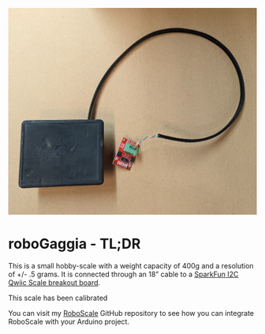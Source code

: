 ![Rob Scale](media/top.jpg)


# roboGaggia - TL;DR

This is a small hobby-scale with a weight capacity of 400g and a resolution of +/- .5 grams.  It is connected through an 18” cable to a [SparkFun I2C Qwiic Scale breakout board](https://www.sparkfun.com/products/15242).

This scale has been calibrated



You can visit my [RoboScale](https://github.com/ndipatri/RoboScale) GitHub repository to see how you can integrate RoboScale with your Arduino project.
